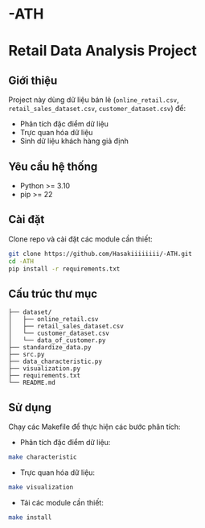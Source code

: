 # -ATH
# Retail Data Analysis Project

## Giới thiệu
Project này dùng dữ liệu bán lẻ (`online_retail.csv`, `retail_sales_dataset.csv`, `customer_dataset.csv`) để:
- Phân tích đặc điểm dữ liệu
- Trực quan hóa dữ liệu
- Sinh dữ liệu khách hàng giả định

## Yêu cầu hệ thống
- Python >= 3.10
- pip >= 22

## Cài đặt
Clone repo và cài đặt các module cần thiết:

```bash
git clone https://github.com/Hasakiiiiiiii/-ATH.git
cd -ATH
pip install -r requirements.txt
```
## Cấu trúc thư mục
```plaintext
├── dataset/
│   ├── online_retail.csv
│   ├── retail_sales_dataset.csv
│   └── customer_dataset.csv
│   └── data_of_customer.py
├── standardize_data.py
├── src.py
├── data_characteristic.py
├── visualization.py
├── requirements.txt
└── README.md
```
## Sử dụng
Chạy các Makefile để thực hiện các bước phân tích:
- Phân tích đặc điểm dữ liệu:
```bash 
make characteristic
```
- Trực quan hóa dữ liệu:
```bash
make visualization
```
- Tải các module cần thiết:
```bash
make install
```